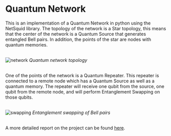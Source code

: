 # Quantum Network

This is an implementation of a Quantum Network in python using the NetSquid library. The topology of the network is a 
Star topology, this means that the center of the network is a Quantum Source that generates entangled Bell pairs. In 
addition, the points of the star are nodes with quantum memories. <br/> <br/>

![network](https://raw.githubusercontent.com/edoriggio/quantum-network/main/docs/network.png)
*Quantum network topology*
<br/> <br/>

One of the points of the network is a Quantum Repeater. This repeater is connected to a remote node which has a Quantum 
Source as well as a quantum memory. The repeater will receive one qubit from the source, one qubit from the remote node,
and will perform Entanglement Swapping on those qubits. <br/> <br/>

![swapping](https://raw.githubusercontent.com/edoriggio/quantum-network/main/docs/swapping.png)
*Entanglement swapping of Bell pairs*
<br/> <br/>

A more detailed report on the project can be found [here](https://github.com/edoriggio/quantum-network/blob/main/docs/report.pdf).
